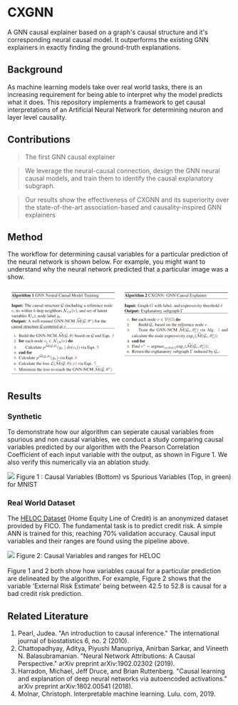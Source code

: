 # CXGNN
A GNN causal explainer based on a graph's causal structure and it's corresponding neural causal model. It outperforms the existing GNN explainers in exactly finding the ground-truth explanations.

## Background
As machine learning models take over real world tasks, there is an increasing requirement for being able to 
interpret why the model predicts what it does.
This repository implements a framework to get causal interpretations of an Artificial Neural Network for determining neuron and layer level causality.

## Contributions
> The first GNN causal explainer

> We leverage the neural-causal connection, design the GNN neural causal models, and train them to identify the causal explanatory subgraph.

> Our results show the effectiveness of CXGNN and its superiority over the state-of-the-art association-based and causality-inspired GNN explainers

## Method 
The workflow for determining causal variables for a particular prediction of the neural network is shown below. For example, you might want to understand why the neural network predicted that a particular image was a show.

<p align="center">
  <img src="./images/Method.png" width="600"> 
</p>


## Results
### Synthetic
To demonstrate how our algorithm can seperate causal variables from spurious and non causal variables, we conduct a study comparing causal variables predicted by our algorithm with the Pearson Correlation Coefficient of each input variable with the output, as shown in Figure 1. We also verify this numerically via an ablation study. 

  <img src="./images/MNIST.jpg" width="500"> 
  <caption>Figure 1 : Causal Variables (Bottom) vs Spurious Variables (Top, in green) for MNIST  </caption>


### Real World Dataset
The [HELOC Dataset](https://community.fico.com/s/explainable-machine-learning-challenge?tabset-3158a=2) (Home Equity Line of Credit) is an anonymized dataset provided by FICO.
The fundamental task is to predict credit risk. A simple ANN is trained for this, reaching 70% validation accuracy. Causal input variables and their ranges are found using the pipeline above.
 

  <img src="./images/HELOC.jpg" width="500"> 
  <caption>Figure 2: Causal Variables and ranges for HELOC</caption>
<br/><br/>
Figure 1 and 2 both show how variables causal for a particular prediction are delineated by the algorithm. For example, Figure 2 shows that the variable 'External Risk Estimate' being between 42.5 to 52.8 is causal for a bad credit risk prediction.


## Related Literature

1. Pearl, Judea. "An introduction to causal inference." The international journal of biostatistics 6, no. 2 (2010).
2. Chattopadhyay, Aditya, Piyushi Manupriya, Anirban Sarkar, and Vineeth N. Balasubramanian. "Neural Network Attributions: A Causal Perspective." arXiv preprint arXiv:1902.02302 (2019).
3. Harradon, Michael, Jeff Druce, and Brian Ruttenberg. "Causal learning and explanation of deep neural networks via autoencoded activations." arXiv preprint arXiv:1802.00541 (2018).
4. Molnar, Christoph. Interpretable machine learning. Lulu. com, 2019.

